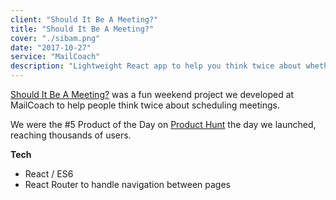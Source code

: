 ```yaml
---
client: "Should It Be A Meeting?"
title: "Should It Be A Meeting?"
cover: "./sibam.png"
date: "2017-10-27"
service: "MailCoach"
description: "Lightweight React app to help you think twice about whether you really need to have that meeting"
---
```


[Should It Be A Meeting?](https://shoulditbeameeting.com/#/) was a fun weekend project we developed at MailCoach to help people think twice about scheduling meetings.

We were the #5 Product of the Day on [Product Hunt](https://www.producthunt.com/posts/should-it-be-a-meeting) the day we launched, reaching thousands of users.

**Tech**

* React / ES6
* React Router to handle navigation between pages
